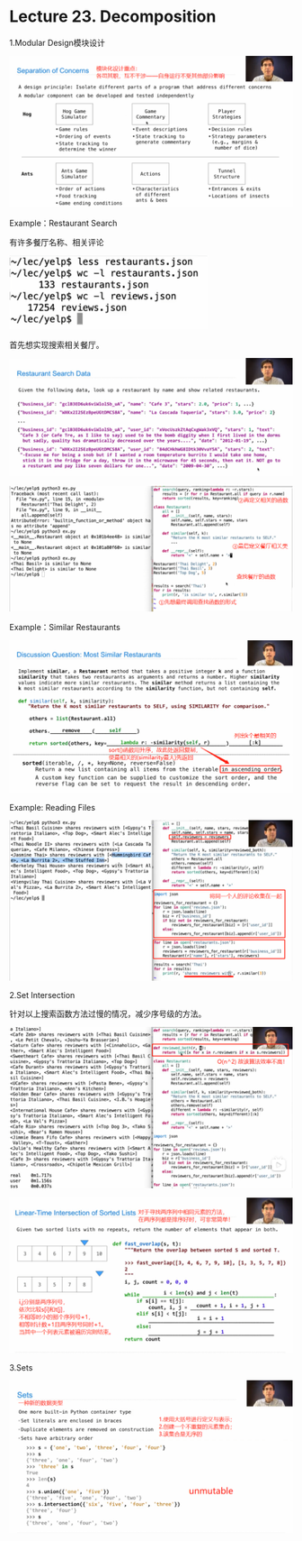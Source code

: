 # Lecture 23. Decomposition

1.Modular Design模块设计

![](image/image_tUcweVKbyi.png)

Example：Restaurant Search

有许多餐厅名称、相关评论

![](image/1677936844710_okQZZnm6dH.png)

首先想实现搜索相关餐厅。

![](image/1677936823709_5QADCWSBdk.png)

![](image/image_zCTBuZWdcv.png)

Example：Similar Restaurants

![](image/image_UZOJBrcZyW.png)

Example: Reading Files

![](image/image_xQ84R8SWsp.png)

2.Set Intersection

针对以上搜索函数方法过慢的情况，减少序号级的方法。

![](image/image_AQLXwrmMgH.png)

![](image/image_fPvlI3DWm3.png)

3.Sets

![](image/image_ThitYQR54u.png)
